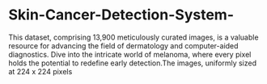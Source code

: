 # Skin-Cancer-Detection-System-
This dataset, comprising 13,900 meticulously curated images, is a valuable resource for advancing the field of dermatology and computer-aided diagnostics. Dive into the intricate world of melanoma, where every pixel holds the potential to redefine early detection.The images, uniformly sized at 224 x 224 pixels
